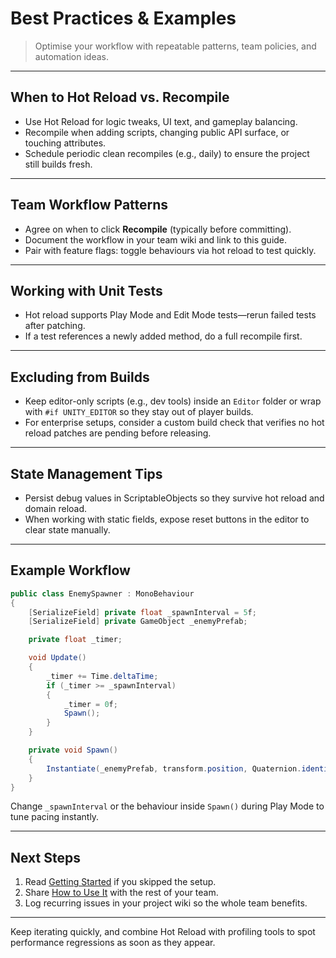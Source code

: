 # Best Practices & Examples

> Optimise your workflow with repeatable patterns, team policies, and automation ideas.

---

## When to Hot Reload vs. Recompile

- Use Hot Reload for logic tweaks, UI text, and gameplay balancing.
- Recompile when adding scripts, changing public API surface, or touching attributes.
- Schedule periodic clean recompiles (e.g., daily) to ensure the project still builds fresh.

---

## Team Workflow Patterns

- Agree on when to click **Recompile** (typically before committing).
- Document the workflow in your team wiki and link to this guide.
- Pair with feature flags: toggle behaviours via hot reload to test quickly.

---

## Working with Unit Tests

- Hot reload supports Play Mode and Edit Mode tests—rerun failed tests after patching.
- If a test references a newly added method, do a full recompile first.

---

## Excluding from Builds

- Keep editor-only scripts (e.g., dev tools) inside an `Editor` folder or wrap with
  `#if UNITY_EDITOR` so they stay out of player builds.
- For enterprise setups, consider a custom build check that verifies no hot reload patches are
  pending before releasing.

---

## State Management Tips

- Persist debug values in ScriptableObjects so they survive hot reload and domain reload.
- When working with static fields, expose reset buttons in the editor to clear state manually.

---

## Example Workflow

```csharp
public class EnemySpawner : MonoBehaviour
{
    [SerializeField] private float _spawnInterval = 5f;
    [SerializeField] private GameObject _enemyPrefab;

    private float _timer;

    void Update()
    {
        _timer += Time.deltaTime;
        if (_timer >= _spawnInterval)
        {
            _timer = 0f;
            Spawn();
        }
    }

    private void Spawn()
    {
        Instantiate(_enemyPrefab, transform.position, Quaternion.identity);
    }
}
```

Change `_spawnInterval` or the behaviour inside `Spawn()` during Play Mode to tune pacing instantly.

---

## Next Steps

1. Read [Getting Started](01-GETTING-STARTED.md) if you skipped the setup.
2. Share [How to Use It](03-HOW-TO-USE.md) with the rest of your team.
3. Log recurring issues in your project wiki so the whole team benefits.

---

Keep iterating quickly, and combine Hot Reload with profiling tools to spot performance regressions
as soon as they appear.
